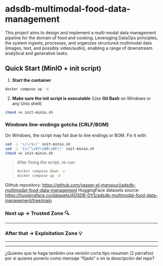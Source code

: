 # adsdb-multimodal-food-data-management
This project aims to design and implement a multi-modal data management pipeline for the domain of food and cooking. Leveraging DataOps principles, the system ingests, processes, and organizes structured multimodal data (images, text, and possibly video/audio), enabling a range of downstream analytical and generative tasks.

## Quick Start (MinIO + init script)

1. **Start the container**

```bash
docker compose up -d
```

2. **Make sure the init script is executable**
   (Use **Git Bash** on Windows or any Unix shell)

```bash
chmod +x init-minio.sh
```

### Windows line-endings gotcha (CRLF/BOM)

On Windows, the script may fail due to line endings or BOM. Fix it with:

```bash
sed -i 's/\r$//' init-minio.sh
sed -i '1s/^\xEF\xBB\xBF//' init-minio.sh
chmod +x init-minio.sh
```

> After fixing the script, re-run:
>
> ```bash
> docker compose down -v
> docker compose up -d
> ```

Github repository: https://github.com/yasser-el-mansouri/adsdb-multimodal-food-data-management
HuggingFace datasets source: https://huggingface.co/datasets/ADSDB-DYS/adsdb-multimodal-food-data-management/tree/main




### Next up → Trusted Zone 🔍



---

### After that → Exploitation Zone 💡

---



---

¿Quieres que te haga también una versión corta tipo resumen (2 párrafos) por si quieres ponerlo como mensaje “fijado” o en la descripción del repo?
